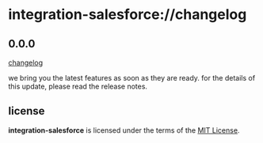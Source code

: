 # integration-salesforce://changelog

## 0.0.0

[changelog]()

we bring you the latest features as soon as they are ready. 
for the details of this update, please read the release notes.

## license
__integration-salesforce__ is licensed under the terms of the [MIT License](https://github.com/revaturecloud/integration-salesforce/blob/master/LICENSE).
